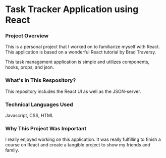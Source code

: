 # Task Tracker Application using React

<h3>Project Overview</h3>
<p>This is a personal project that I worked on to familiarize myself with React. This application is based on a wonderful React tutorial by Brad Traversy. 
  
  This task management application is simple and utilizes components, hooks, props, and json.</p>

<h3>What's in This Respository?</h3>
<p>This repository includes the React UI as well as the JSON-server.</p>

<h3>Technical Languages Used</h3>
<p>Javascript, CSS, HTML</p>

<h3>Why This Project Was Important</h3>
<p> I really enjoyed working on this application. It was really fulfilling to finish a course on React and create a tangible project to show my friends and family.</p>
